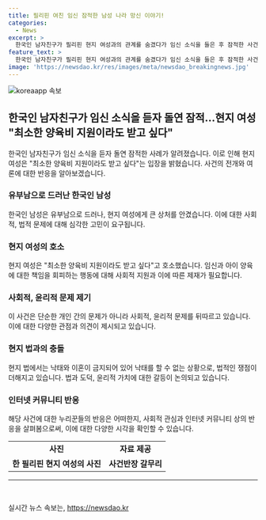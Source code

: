 ```yaml
---
title: 필리핀 여친 임신 잠적한 남성 나라 망신 이야기!
categories:
  - News
excerpt: >
  한국인 남자친구가 필리핀 현지 여성과의 관계를 숨겼다가 임신 소식을 들은 후 잠적한 사건이 알려졌다. 남성은 유부남으로 밝혀지고, 피해 여성은 양육비를 받고 싶다고 주장했다. 사건은 한 유튜버의 추적으로 밝혀졌고, 피해 여성은 낙태를 할 수 없는 상황에 처해있다. 이에 누리꾼들은 사건의 진실을 밝히고, 피해 여성을 돕는 것이 중요하다고 반응했다.
feature_text: >
  한국인 남자친구가 필리핀 현지 여성과의 관계를 숨겼다가 임신 소식을 들은 후 잠적한 사건이 알려졌다. 남성은 유부남으로 밝혀지고, 피해 여성은 양육비를 받고 싶다고 주장했다. 사건은 한 유튜버의 추적으로 밝혀졌고, 피해 여성은 낙태를 할 수 없는 상황에 처해있다. 이에 누리꾼들은 사건의 진실을 밝히고, 피해 여성을 돕는 것이 중요하다고 반응했다.
image: 'https://newsdao.kr/res/images/meta/newsdao_breakingnews.jpg'
---
```


<p><img src="https://newsdao.kr/res/images/meta/newsdao_breakingnews.jpg" alt="koreaapp 속보" /></p>

<h2 data-ke-size="size26">한국인 남자친구가 임신 소식을 듣자 돌연 잠적…현지 여성 "최소한 양육비 지원이라도 받고 싶다"</h2>

<p data-ke-size="size16">한국인 남자친구가 임신 소식을 듣자 돌연 잠적한 사례가 알려졌습니다. 이로 인해 현지 여성은 "최소한 양육비 지원이라도 받고 싶다"는 입장을 밝혔습니다. 사건의 전개와 여론에 대한 반응을 알아보겠습니다.</p>

<h3><b>유부남으로 드러난 한국인 남성</b></h3>

<p data-ke-size="size16">한국인 남성은 유부남으로 드러나, 현지 여성에게 큰 상처를 안겼습니다. 이에 대한 사회적, 법적 문제에 대해 심각한 고민이 요구됩니다.</p>

<h3><b>현지 여성의 호소</b></h3>

<p data-ke-size="size16">현지 여성은 "최소한 양육비 지원이라도 받고 싶다"고 호소했습니다. 임신과 아이 양육에 대한 책임을 회피하는 행동에 대해 사회적 지원과 이에 따른 제재가 필요합니다.</p>

<h3><b>사회적, 윤리적 문제 제기</b></h3>

<p data-ke-size="size16">이 사건은 단순한 개인 간의 문제가 아니라 사회적, 윤리적 문제를 뒤따르고 있습니다. 이에 대한 다양한 관점과 의견이 제시되고 있습니다.</p>

<h3><b>현지 법과의 충돌</b></h3>

<p data-ke-size="size16">현지 법에서는 낙태와 이혼이 금지되어 있어 낙태를 할 수 없는 상황으로, 법적인 쟁점이 더해지고 있습니다. 법과 도덕, 윤리적 가치에 대한 갈등이 논의되고 있습니다.</p>

<h3><b>인터넷 커뮤니티 반응</b></h3>

<p data-ke-size="size16">해당 사건에 대한 누리꾼들의 반응은 어떠한지, 사회적 관심과 인터넷 커뮤니티 상의 반응을 살펴봄으로써, 이에 대한 다양한 시각을 확인할 수 있습니다.</p>

<table>
  <tr>
    <td style="text-align: center; height: 17px;"><b>사진</b></td>
    <td style="text-align: center; height: 17px;"><b>자료 제공</b></td>
  </tr>
  <tr>
    <td style="text-align: center; height: 17px;"><b>한 필리핀 현지 여성의 사진</b></td>
    <td style="text-align: center; height: 17px;"><b>사건반장 갈무리</b></td>
  </tr>
</table>

<p><hr>​</p>
실시간 뉴스 속보는, <a href="https://newsdao.kr" rel="dofollow">https://newsdao.kr</a>


